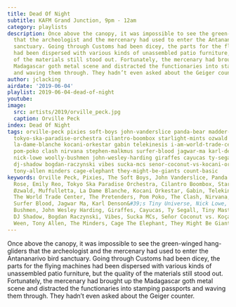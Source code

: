 ```yaml
---
title: Dead Of Night
subtitle: KAFM Grand Junction, 9pm - 12am
category: playlists
description: Once above the canopy, it was impossible to see the green-winged hang-gliders
  that the archeologist and the mercenary had used to enter the Antananarivo bird
  sanctuary. Going through Customs had been dicey, the parts for the flying machines
  had been dispersed with various kinds of unassembled patio furniture, but the quality
  of the materials still stood out. Fortunately, the mercenary had brought up the
  Madagascar goth metal scene and distracted the functionaries into stamping passports
  and waving them through. They hadn’t even asked about the Geiger counter.
author: jclacking
airdate: '2019-06-04'
playlist: 2019-06-04-dead-of-night
youtube: 
image:
  src: artists/2019/orville_peck.jpg
  caption: Orville Peck
index: Dead Of Night
tags: orville-peck pixies soft-boys john-vanderslice panda-bear madder-rose emily-reo
  tokyo-ska-paradise-orchestra cilantro-boombox starlight-mints ozwald muffulletta
  la-dame-blanche kocani-orkestar gabin telekinesis i-am-world-trade-center pretenders
  pom-poko clash nirvana stephen-malkmus surfer-blood jagwar-ma karl-denson-s-tiny-universe
  nick-lowe woolly-bushmen john-wesley-harding giraffes cayucas ty-segall tiny-masters-of-today
  dj-shadow bogdan-raczynski vibes sucka-mcs senor-coconut-vs-kocani-orkestar ween
  tony-allen minders cage-elephant they-might-be-giants count-basic
keywords: Orville Peck, Pixies, The Soft Boys, John Vanderslice, Panda Bear, Madder
  Rose, Emily Reo, Tokyo Ska Paradise Orchestra, Cilantro Boombox, Starlight Mints,
  Øzwald, Muffulletta, La Dame Blanche, Kocani Orkestar, Gabin, Telekinesis, I Am
  The World Trade Center, The Pretenders, Pom Poko, The Clash, Nirvana, Stephen Malkmus,
  Surfer Blood, Jagwar Ma, Karl Denson&#39;s Tiny Universe, Nick Lowe, The Woolly
  Bushmen, John Wesley Harding, Giraffes, Cayucas, Ty Segall, Tiny Masters of Today,
  DJ Shadow, Bogdan Raczynski, Vibes, Sucka MCs, Señor Coconut vs. Koçani Orkestar,
  Ween, Tony Allen, The Minders, Cage The Elephant, They Might Be Giants, Count Basic
---
```

Once above the canopy, it was impossible to see the green-winged hang-gliders that the archeologist and the mercenary had used to enter the Antananarivo bird sanctuary. Going through Customs had been dicey, the parts for the flying machines had been dispersed with various kinds of unassembled patio furniture, but the quality of the materials still stood out. Fortunately, the mercenary had brought up the Madagascar goth metal scene and distracted the functionaries into stamping passports and waving them through. They hadn’t even asked about the Geiger counter.
